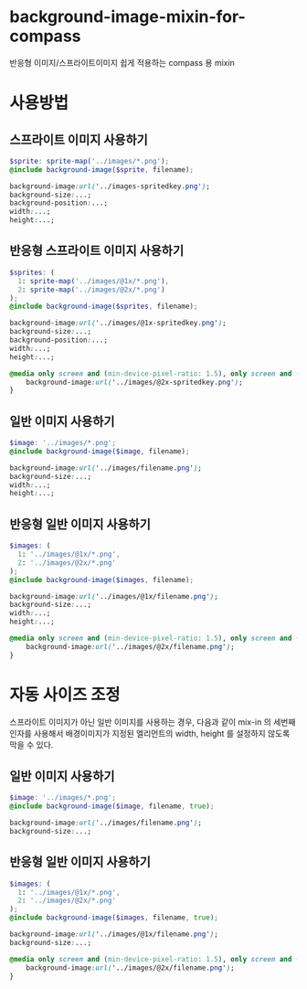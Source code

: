 # background-image-mixin-for-compass
반응형 이미지/스프라이트이미지 쉽게 적용하는 compass 용 mixin

# 사용방법

## 스프라이트 이미지 사용하기

```scss
$sprite: sprite-map('../images/*.png');
@include background-image($sprite, filename);
```
```css
background-image:url('../images-spritedkey.png');
background-size:...;
background-position:...;
width:...;
height:...;
```

## 반응형 스프라이트 이미지 사용하기

```scss
$sprites: (
  1: sprite-map('../images/@1x/*.png'),
  2: sprite-map('../images/@2x/*.png')
);
@include background-image($sprites, filename);
```
```css
background-image:url('../images/@1x-spritedkey.png');
background-size:...;
background-position:...;
width:...;
height:...;

@media only screen and (min-device-pixel-ratio: 1.5), only screen and (min-resolution: 1.5dppx) {
	background-image:url('../images/@2x-spritedkey.png');
}
```

## 일반 이미지 사용하기

```scss
$image: '../images/*.png';
@include background-image($image, filename);
```
```css
background-image:url('../images/filename.png');
background-size:...;
width:...;
height:...;
```

## 반응형 일반 이미지 사용하기

```scss
$images: (
  1: '../images/@1x/*.png',
  2: '../images/@2x/*.png'
);
@include background-image($images, filename);
```
```css
background-image:url('../images/@1x/filename.png');
background-size:...;
width:...;
height:...;

@media only screen and (min-device-pixel-ratio: 1.5), only screen and (min-resolution: 1.5dppx) {
	background-image:url('../images/@2x/filename.png');
}
```

# 자동 사이즈 조정

스프라이트 이미지가 아닌 일반 이미지를 사용하는 경우, 다음과 같이 mix-in 의 세번째 인자를 사용해서 배경이미지가 지정된 엘리먼트의 width, height 를 설정하지 않도록 막을 수 있다.

## 일반 이미지 사용하기

```scss
$image: '../images/*.png';
@include background-image($image, filename, true);
```
```css
background-image:url('../images/filename.png');
background-size:...;
```

## 반응형 일반 이미지 사용하기

```scss
$images: (
  1: '../images/@1x/*.png',
  2: '../images/@2x/*.png'
);
@include background-image($images, filename, true);
```
```css
background-image:url('../images/@1x/filename.png');
background-size:...;

@media only screen and (min-device-pixel-ratio: 1.5), only screen and (min-resolution: 1.5dppx) {
	background-image:url('../images/@2x/filename.png');
}
```

